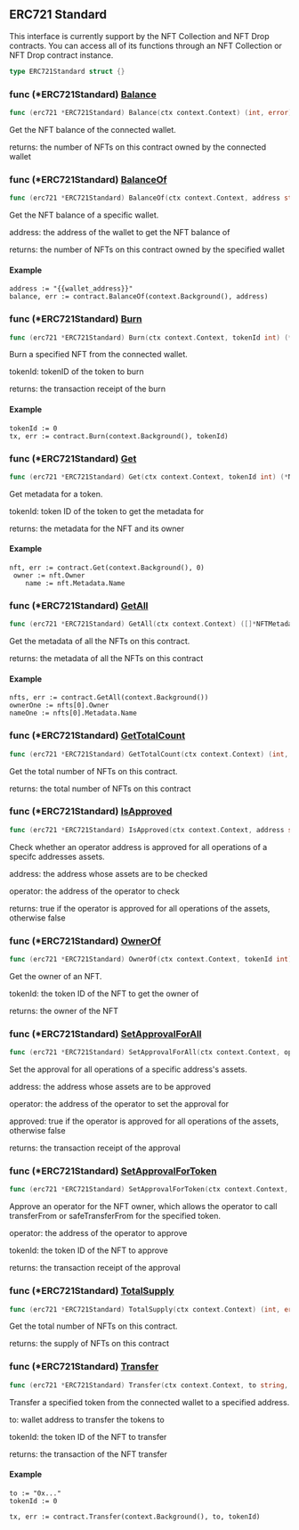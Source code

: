 
## ERC721 Standard

This interface is currently support by the NFT Collection and NFT Drop contracts. You can access all of its functions through an NFT Collection or NFT Drop contract instance.

```go
type ERC721Standard struct {}
```

### func \(\*ERC721Standard\) [Balance](<https://github.com/mry-am/thirdweb-go-sdk/blob/main/thirdweb/erc721_standard.go#L83>)

```go
func (erc721 *ERC721Standard) Balance(ctx context.Context) (int, error)
```

Get the NFT balance of the connected wallet.

returns: the number of NFTs on this contract owned by the connected wallet

### func \(\*ERC721Standard\) [BalanceOf](<https://github.com/mry-am/thirdweb-go-sdk/blob/main/thirdweb/erc721_standard.go#L97>)

```go
func (erc721 *ERC721Standard) BalanceOf(ctx context.Context, address string) (int, error)
```

Get the NFT balance of a specific wallet.

address: the address of the wallet to get the NFT balance of

returns: the number of NFTs on this contract owned by the specified wallet

#### Example

```
address := "{{wallet_address}}"
balance, err := contract.BalanceOf(context.Background(), address)
```

### func \(\*ERC721Standard\) [Burn](<https://github.com/mry-am/thirdweb-go-sdk/blob/main/thirdweb/erc721_standard.go#L140>)

```go
func (erc721 *ERC721Standard) Burn(ctx context.Context, tokenId int) (*types.Transaction, error)
```

Burn a specified NFT from the connected wallet.

tokenId: tokenID of the token to burn

returns: the transaction receipt of the burn

#### Example

```
tokenId := 0
tx, err := contract.Burn(context.Background(), tokenId)
```

### func \(\*ERC721Standard\) [Get](<https://github.com/mry-am/thirdweb-go-sdk/blob/main/thirdweb/erc721_standard.go#L40>)

```go
func (erc721 *ERC721Standard) Get(ctx context.Context, tokenId int) (*NFTMetadataOwner, error)
```

Get metadata for a token.

tokenId: token ID of the token to get the metadata for

returns: the metadata for the NFT and its owner

#### Example

```
nft, err := contract.Get(context.Background(), 0)
 owner := nft.Owner
	name := nft.Metadata.Name
```

### func \(\*ERC721Standard\) [GetAll](<https://github.com/mry-am/thirdweb-go-sdk/blob/main/thirdweb/erc721_standard.go#L53>)

```go
func (erc721 *ERC721Standard) GetAll(ctx context.Context) ([]*NFTMetadataOwner, error)
```

Get the metadata of all the NFTs on this contract.

returns: the metadata of all the NFTs on this contract

#### Example

```
nfts, err := contract.GetAll(context.Background())
ownerOne := nfts[0].Owner
nameOne := nfts[0].Metadata.Name
```

### func \(\*ERC721Standard\) [GetTotalCount](<https://github.com/mry-am/thirdweb-go-sdk/blob/main/thirdweb/erc721_standard.go#L60>)

```go
func (erc721 *ERC721Standard) GetTotalCount(ctx context.Context) (int, error)
```

Get the total number of NFTs on this contract.

returns: the total number of NFTs on this contract

### func \(\*ERC721Standard\) [IsApproved](<https://github.com/mry-am/thirdweb-go-sdk/blob/main/thirdweb/erc721_standard.go#L108>)

```go
func (erc721 *ERC721Standard) IsApproved(ctx context.Context, address string, operator string) (bool, error)
```

Check whether an operator address is approved for all operations of a specifc addresses assets.

address: the address whose assets are to be checked

operator: the address of the operator to check

returns: true if the operator is approved for all operations of the assets, otherwise false

### func \(\*ERC721Standard\) [OwnerOf](<https://github.com/mry-am/thirdweb-go-sdk/blob/main/thirdweb/erc721_standard.go#L69>)

```go
func (erc721 *ERC721Standard) OwnerOf(ctx context.Context, tokenId int) (string, error)
```

Get the owner of an NFT.

tokenId: the token ID of the NFT to get the owner of

returns: the owner of the NFT

### func \(\*ERC721Standard\) [SetApprovalForAll](<https://github.com/mry-am/thirdweb-go-sdk/blob/main/thirdweb/erc721_standard.go#L153>)

```go
func (erc721 *ERC721Standard) SetApprovalForAll(ctx context.Context, operator string, approved bool) (*types.Transaction, error)
```

Set the approval for all operations of a specific address's assets.

address: the address whose assets are to be approved

operator: the address of the operator to set the approval for

approved: true if the operator is approved for all operations of the assets, otherwise false

returns: the transaction receipt of the approval

### func \(\*ERC721Standard\) [SetApprovalForToken](<https://github.com/mry-am/thirdweb-go-sdk/blob/main/thirdweb/erc721_standard.go#L165>)

```go
func (erc721 *ERC721Standard) SetApprovalForToken(ctx context.Context, operator string, tokenId int) (*types.Transaction, error)
```

Approve an operator for the NFT owner, which allows the operator to call transferFrom or safeTransferFrom for the specified token.

operator: the address of the operator to approve

tokenId: the token ID of the NFT to approve

returns: the transaction receipt of the approval

### func \(\*ERC721Standard\) [TotalSupply](<https://github.com/mry-am/thirdweb-go-sdk/blob/main/thirdweb/erc721_standard.go#L76>)

```go
func (erc721 *ERC721Standard) TotalSupply(ctx context.Context) (int, error)
```

Get the total number of NFTs on this contract.

returns: the supply of NFTs on this contract

### func \(\*ERC721Standard\) [Transfer](<https://github.com/mry-am/thirdweb-go-sdk/blob/main/thirdweb/erc721_standard.go#L126>)

```go
func (erc721 *ERC721Standard) Transfer(ctx context.Context, to string, tokenId int) (*types.Transaction, error)
```

Transfer a specified token from the connected wallet to a specified address.

to: wallet address to transfer the tokens to

tokenId: the token ID of the NFT to transfer

returns: the transaction of the NFT transfer

#### Example

```
to := "0x..."
tokenId := 0

tx, err := contract.Transfer(context.Background(), to, tokenId)
```
